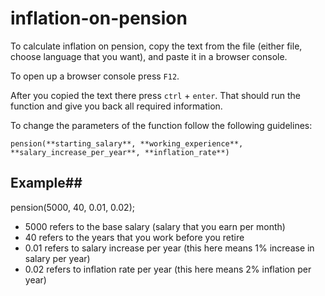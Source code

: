 # inflation-on-pension

To calculate inflation on pension, copy the text from the file (either file, choose language that you want), and paste it in a browser console.

To open up a browser console press `F12`.

After you copied the text there press `ctrl` + `enter`. That should run the function and give you back all required information.

To change the parameters of the function follow the following guidelines:

`pension(**starting_salary**, **working_experience**, **salary_increase_per_year**, **inflation_rate**)`

## Example##  

pension(5000, 40, 0.01, 0.02);

- 5000 refers to the base salary (salary that you earn per month)
- 40 refers to the years that you work before you retire
- 0.01 refers to salary increase per year (this here means 1% increase in salary per year)
- 0.02 refers to inflation rate per year (this here means 2% inflation per year)
